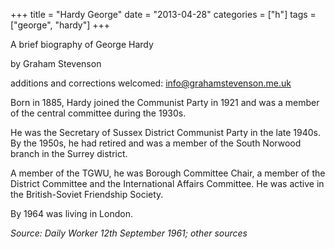 +++
title = "Hardy George"
date = "2013-04-28"
categories = ["h"]
tags = ["george", "hardy"]
+++

A brief biography of George Hardy

by Graham Stevenson

additions and corrections welcomed: info@grahamstevenson.me.uk

Born in 1885, Hardy joined the Communist Party in 1921 and was a member of the central committee during the 1930s.

He was the Secretary of Sussex District Communist Party in the late 1940s.  By the 1950s, he had retired and was a member of the South Norwood branch in the Surrey district.  

A member of the TGWU, he was Borough Committee Chair, a member of the District Committee and the International Affairs Committee. He was active in the British-Soviet Friendship Society.

By 1964 was living in London.

_Source: Daily Worker 12th September 1961; other sources_

